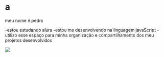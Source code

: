 # a

meu nome é pedro 

-estou estudando alura
-estou me desenvolvendo na linguagem javaScript
-utilizo esse espaço para minha organização e compartilhamento dos meu projetos desenvolvidos

![](https://media.tenor.com/0a_278XPX0IAAAAC/zoned-out-cat-zoned-cat.gif)
